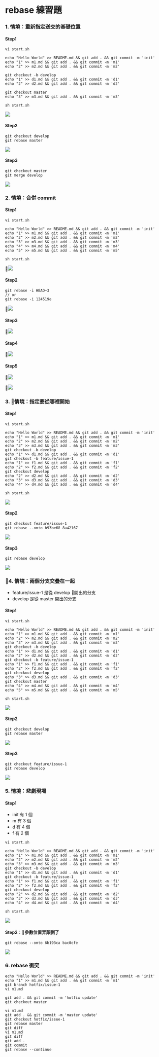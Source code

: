 # rebase 練習題

<!-- 開一個新的 repo 不要共用 -->

### 1. 情境：重新指定送交的基礎位置

#### Step1

```
vi start.sh

echo "Hello World" >> README.md && git add . && git commit -m 'init'
echo "1" >> m1.md && git add . && git commit -m 'm1'
echo "2" >> m2.md && git add . && git commit -m 'm2'

git checkout -b develop
echo "1" >> d1.md && git add . && git commit -m 'd1'
echo "2" >> d2.md && git add . && git commit -m 'd2'

git checkout master
echo "3" >> m3.md && git add . && git commit -m 'm3'

sh start.sh
```

![](assets/rebase_step1.png)

#### Step2

```
git checkout develop
git rebase master
```

![](assets/rebase_step2.png)

#### Step3

```
git checkout master
git merge develop
```

![](assets/rebase_step3.png)


### 2. 情境：合併 commit

#### Step1

```
vi start.sh

echo "Hello World" >> README.md && git add . && git commit -m 'init'
echo "1" >> m1.md && git add . && git commit -m 'm1'
echo "2" >> m2.md && git add . && git commit -m 'm2'
echo "3" >> m3.md && git add . && git commit -m 'm3'
echo "4" >> m4.md && git add . && git commit -m 'm4'
echo "5" >> m5.md && git add . && git commit -m 'm5'

sh start.sh
```

![](assets/rebase_i1.png)

#### Step2

```
git rebase -i HEAD~3
// or
git rebase -i 124519e
```

![](assets/rebase_i2.png)

#### Step3

![](assets/rebase_i3.png)

#### Step4

![](assets/rebase_i4.png)

#### Step5

![](assets/rebase_i5.png)

![](assets/rebase_i6.png)

### 3. 情境：指定要從哪裡開始

#### Step1

```
vi start.sh

echo "Hello World" >> README.md && git add . && git commit -m 'init'
echo "1" >> m1.md && git add . && git commit -m 'm1'
echo "2" >> m2.md && git add . && git commit -m 'm2'
echo "3" >> m3.md && git add . && git commit -m 'm3'
git checkout -b develop
echo "1" >> d1.md && git add . && git commit -m 'd1'
git checkout -b feature/issue-1
echo "1" >> f1.md && git add . && git commit -m 'f1'
echo "2" >> f2.md && git add . && git commit -m 'f2'
git checkout develop
echo "2" >> d2.md && git add . && git commit -m 'd2'
echo "3" >> d3.md && git add . && git commit -m 'd3'
echo "4" >> d4.md && git add . && git commit -m 'd4'

sh start.sh
```

![](assets/rebase_onto1.png)

#### Step2

```
git checkout feature/issue-1
git rebase --onto b93be68 8a42167
```
![](assets/rebase_onto2.png)

#### Step3

```
git rebase develop
```

![](assets/rebase_onto3.png)

### 4. 情境：兩個分支交疊在一起

* feature/issue-1 是從 develop 開出的分支
* develop 是從 master 開出的分支

#### Step1

```
vi start.sh

echo "Hello World" >> README.md && git add . && git commit -m 'init'
echo "1" >> m1.md && git add . && git commit -m 'm1'
echo "2" >> m2.md && git add . && git commit -m 'm2'
echo "3" >> m3.md && git add . && git commit -m 'm3'
git checkout -b develop
echo "1" >> d1.md && git add . && git commit -m 'd1'
echo "2" >> d2.md && git add . && git commit -m 'd2'
git checkout -b feature/issue-1
echo "1" >> f1.md && git add . && git commit -m 'f1'
echo "2" >> f2.md && git add . && git commit -m 'f2'
git checkout develop
echo "3" >> d3.md && git add . && git commit -m 'd3'
git checkout master
echo "4" >> m4.md && git add . && git commit -m 'm4'
echo "5" >> m5.md && git add . && git commit -m 'm5'

sh start.sh
```

![](assets/rebase_two_branch1.png)

#### Step2

```
git checkout develop
git rebase master
```

![](assets/rebase_two_branch2.png)

#### Step3

```
git checkout feature/issue-1
git rebase develop
```

![](assets/rebase_two_branch3.png)

### 5. 情境：悲劇現場

#### Step1

* init 有 1 個
* m 有 3 個
* d 有 4 個
* f 有 2 個

```
vi start.sh

echo "Hello World" >> README.md && git add . && git commit -m 'init'
echo "1" >> m1.md && git add . && git commit -m 'm1'
echo "2" >> m2.md && git add . && git commit -m 'm2'
echo "3" >> m3.md && git add . && git commit -m 'm3'
git checkout -b develop
echo "1" >> d1.md && git add . && git commit -m 'd1'
git checkout -b feature/issue-1
echo "1" >> f1.md && git add . && git commit -m 'f1'
echo "2" >> f2.md && git add . && git commit -m 'f2'
git checkout develop
echo "2" >> d2.md && git add . && git commit -m 'd2'
echo "3" >> d3.md && git add . && git commit -m 'd3'
echo "4" >> d4.md && git add . && git commit -m 'd4'

sh start.sh
```

![](assets/rebase_mistake1.png)

#### Step2：參數位置弄顛倒了

```
git rebase --onto 6b193ca bac0cfe
```

![](assets/rebase_mistake2.png)

### 6. rebase 衝突

```
echo "Hello World" >> README.md && git add . && git commit -m 'init'
echo "1" >> m1.md && git add . && git commit -m 'm1'
git branch hotfix/issue-1
vi m1.md

git add . && git commit -m 'hotfix update'
git checkout master

vi m1.md
git add . && git commit -m 'master update'
git checkout hotfix/issue-1
git rebase master
git diff
vi m1.md
git diff
git add .
git commit
git rebase --continue
```